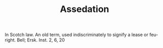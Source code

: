 ---
title: Assedation
permalink: "/definitions/assedation.html"
body: In Scotch law. An old term, used indiscriminately to signify a lease or feu-right.
  Bell; Ersk. Inst. 2, 6, 20
published_at: '2018-07-07'
layout: post
---